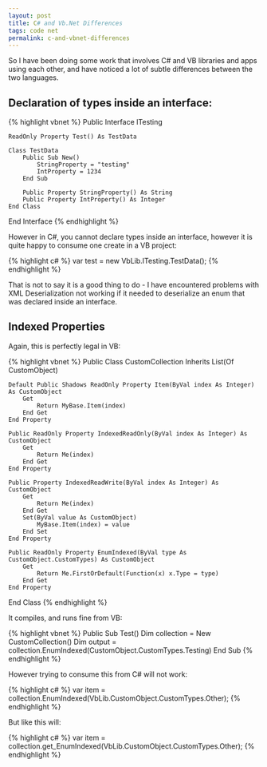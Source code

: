 ```yaml
---
layout: post
title: C# and Vb.Net Differences
tags: code net
permalink: c-and-vbnet-differences
---
```


So I have been doing some work that involves C# and VB libraries and apps using each other, and have noticed a lot of subtle differences between the two languages.

Declaration of types inside an interface:
---

{% highlight vbnet %}
Public Interface ITesting

	ReadOnly Property Test() As TestData

	Class TestData
		Public Sub New()
			StringProperty = "testing"
			IntProperty = 1234
		End Sub

		Public Property StringProperty() As String
		Public Property IntProperty() As Integer
	End Class

End Interface
{% endhighlight %}

However in C#, you cannot declare types inside an interface, however it is quite happy to consume one create in a VB project:

{% highlight c# %}
var test = new VbLib.ITesting.TestData();
{% endhighlight %}

That is not to say it is a good thing to do - I have encountered problems with XML Deserialization not working if it needed to deserialize an enum that was declared inside an interface.

Indexed Properties
---

Again, this is perfectly legal in VB:

{% highlight vbnet %}
Public Class CustomCollection
	Inherits List(Of CustomObject)

	Default Public Shadows ReadOnly Property Item(ByVal index As Integer) As CustomObject
		Get
			Return MyBase.Item(index)
		End Get
	End Property

	Public ReadOnly Property IndexedReadOnly(ByVal index As Integer) As CustomObject
		Get
			Return Me(index)
		End Get
	End Property

	Public Property IndexedReadWrite(ByVal index As Integer) As CustomObject
		Get
			Return Me(index)
		End Get
		Set(ByVal value As CustomObject)
			MyBase.Item(index) = value
		End Set
	End Property

	Public ReadOnly Property EnumIndexed(ByVal type As CustomObject.CustomTypes) As CustomObject
		Get
			Return Me.FirstOrDefault(Function(x) x.Type = type)
		End Get
	End Property

End Class
{% endhighlight %}

It compiles, and runs fine from VB:

{% highlight vbnet %}
Public Sub Test()
	Dim collection = New CustomCollection()
	Dim output = collection.EnumIndexed(CustomObject.CustomTypes.Testing)
End Sub
{% endhighlight %}

However trying to consume this from C# will not work:

{% highlight c# %}
var item = collection.EnumIndexed(VbLib.CustomObject.CustomTypes.Other);
{% endhighlight %}

But like this will:

{% highlight c# %}
var item = collection.get_EnumIndexed(VbLib.CustomObject.CustomTypes.Other);
{% endhighlight %}
